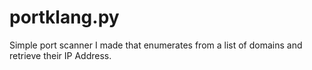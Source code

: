 # portklang.py
Simple port scanner I made that enumerates from a list of domains and retrieve their IP Address. 
